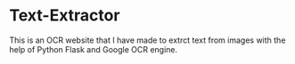 # Text-Extractor
This is an OCR website that I have made to extrct text from images with the help of Python Flask and Google OCR engine.

